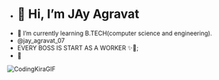 - <h1>👋 Hi, I’m  JAy Agravat</h1>
- 🌱 I’m currently learning B.TECH(computer science and engineering).
- @jay_agravat_07
- EVERY BOSS IS START AS A WORKER ✨🎯;
- 🤝

![CodingKiraGIF](https://user-images.githubusercontent.com/102980012/207538063-269bf95f-a3c2-47b5-8980-abcdeb40db95.gif)

